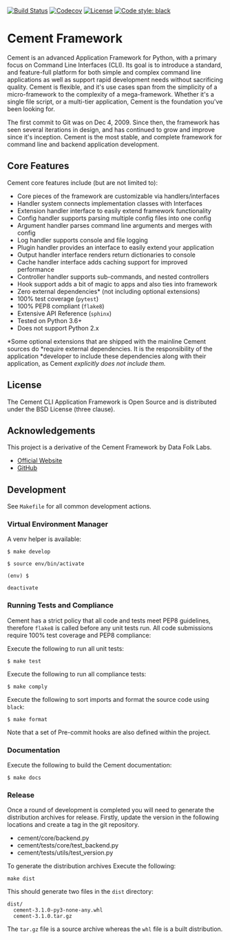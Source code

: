 [![Build Status](https://travis-ci.org/acdaniells/cement.svg?branch=master)](https://travis-ci.org/acdaniells/cement)
[![Codecov](https://codecov.io/gh/acdaniells/cement/branch/master/graph/badge.svg)](https://codecov.io/gh/acdaniells/cement)
[![License](https://img.shields.io/badge/license-BSD%203--Clause-blue.svg)](https://github.com/acdaniells/cement/blob/master/LICENSE)
[![Code style: black](https://img.shields.io/badge/code%20style-black-000000.svg)](https://github.com/psf/black)

# Cement Framework

Cement is an advanced Application Framework for Python, with a primary focus on
Command Line Interfaces (CLI). Its goal is to introduce a standard, and
feature-full platform for both simple and complex command line applications as
well as support rapid development needs without sacrificing quality. Cement is
flexible, and it's use cases span from the simplicity of a micro-framework to
the complexity of a mega-framework. Whether it's a single file script, or a
multi-tier application, Cement is the foundation you've been looking for.

The first commit to Git was on Dec 4, 2009. Since then, the framework has seen
several iterations in design, and has continued to grow and improve since it's
inception. Cement is the most stable, and complete framework for command line
and backend application development.

## Core Features

Cement core features include (but are not limited to):

- Core pieces of the framework are customizable via handlers/interfaces
- Handler system connects implementation classes with Interfaces
- Extension handler interface to easily extend framework functionality
- Config handler supports parsing multiple config files into one config
- Argument handler parses command line arguments and merges with config
- Log handler supports console and file logging
- Plugin handler provides an interface to easily extend your application
- Output handler interface renders return dictionaries to console
- Cache handler interface adds caching support for improved performance
- Controller handler supports sub-commands, and nested controllers
- Hook support adds a bit of magic to apps and also ties into framework
- Zero external dependencies* (not including optional extensions)
- 100% test coverage (`pytest`)
- 100% PEP8 compliant (`flake8`)
- Extensive API Reference (`sphinx`)
- Tested on Python 3.6+
- Does not support Python 2.x

*Some optional extensions that are shipped with the mainline Cement sources do
*require external dependencies. It is the responsibility of the application
*developer to include these dependencies along with their application, as Cement
*explicitly does not include them.*

## License

The Cement CLI Application Framework is Open Source and is distributed under the
BSD License (three clause).

## Acknowledgements

This project is a derivative of the Cement Framework by Data Folk Labs.

- [Official Website](http://builtoncement.com)
- [GitHub](http://github.com/datafolklabs/cement)

## Development

See `Makefile` for all common development actions.

### Virtual Environment Manager

A venv helper is available:

```shell
$ make develop

$ source env/bin/activate

(env) $

deactivate
```

### Running Tests and Compliance

Cement has a strict policy that all code and tests meet PEP8 guidelines,
therefore `flake8` is called before any unit tests run. All code submissions
require 100% test coverage and PEP8 compliance:

Execute the following to run all unit tests:

```shell
$ make test
```

Execute the following to run all compliance tests:

```shell
$ make comply
```

Execute the following to sort imports and format the source code using `black`:

```shell
$ make format
```

Note that a set of Pre-commit hooks are also defined within the project.

### Documentation

Execute the following to build the Cement documentation:

```shell
$ make docs
```

### Release

Once a round of development is completed you will need to generate the
distribution archives for release. Firstly, update the version in the following
locations and create a tag in the git repository.

* cement/core/backend.py
* cement/tests/core/test_backend.py
* cement/tests/utils/test_version.py

To generate the distribution archives Execute the following:

```shell
make dist
```

This should generate two files in the `dist` directory:

```
dist/
  cement-3.1.0-py3-none-any.whl
  cement-3.1.0.tar.gz
```

The `tar.gz` file is a source archive whereas the `whl` file is a built
distribution.
